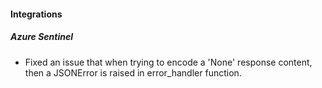 
#### Integrations
##### Azure Sentinel
- Fixed an issue that when trying to encode a 'None' response content, then a JSONError is raised in error_handler function.
